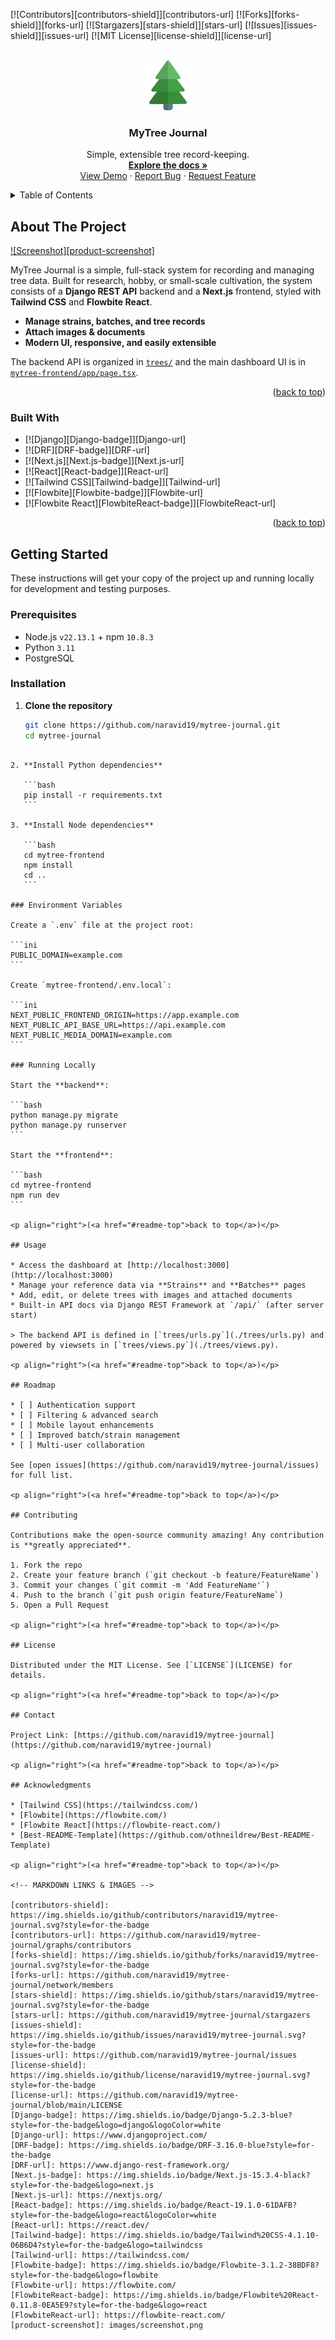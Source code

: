<a id="readme-top"></a>

<!-- PROJECT SHIELDS -->
[![Contributors][contributors-shield]][contributors-url]
[![Forks][forks-shield]][forks-url]
[![Stargazers][stars-shield]][stars-url]
[![Issues][issues-shield]][issues-url]
[![MIT License][license-shield]][license-url]

<!-- PROJECT LOGO -->
<br />
<div align="center">
  <img src="images/logo.png" alt="Logo" width="80" height="80" />
  <h3 align="center">MyTree Journal</h3>
  <p align="center">
    Simple, extensible tree record-keeping.<br />
    <a href="https://github.com/naravid19/mytree-journal"><strong>Explore the docs »</strong></a><br />
    <a href="https://github.com/naravid19/mytree-journal">View Demo</a>
    ·
    <a href="https://github.com/naravid19/mytree-journal/issues/new?labels=bug">Report Bug</a>
    ·
    <a href="https://github.com/naravid19/mytree-journal/issues/new?labels=enhancement">Request Feature</a>
  </p>
</div>

<details>
  <summary>Table of Contents</summary>
  <ol>
    <li><a href="#about-the-project">About The Project</a>
      <ul>
        <li><a href="#built-with">Built With</a></li>
      </ul>
    </li>
    <li><a href="#getting-started">Getting Started</a>
      <ul>
        <li><a href="#prerequisites">Prerequisites</a></li>
        <li><a href="#installation">Installation</a></li>
        <li><a href="#environment-variables">Environment Variables</a></li>
      </ul>
    </li>
    <li><a href="#usage">Usage</a></li>
    <li><a href="#roadmap">Roadmap</a></li>
    <li><a href="#contributing">Contributing</a></li>
    <li><a href="#license">License</a></li>
    <li><a href="#contact">Contact</a></li>
    <li><a href="#acknowledgments">Acknowledgments</a></li>
  </ol>
</details>

## About The Project

[![Screenshot][product-screenshot]](images/screenshot.png)

MyTree Journal is a simple, full-stack system for recording and managing tree data. Built for research, hobby, or small-scale cultivation, the system consists of a **Django REST API** backend and a **Next.js** frontend, styled with **Tailwind CSS** and **Flowbite React**.

- **Manage strains, batches, and tree records**
- **Attach images & documents**
- **Modern UI, responsive, and easily extensible**

The backend API is organized in [`trees/`](./trees/) and the main dashboard UI is in [`mytree-frontend/app/page.tsx`](./mytree-frontend/app/page.tsx).

<p align="right">(<a href="#readme-top">back to top</a>)</p>

### Built With

- [![Django][Django-badge]][Django-url]
- [![DRF][DRF-badge]][DRF-url]
- [![Next.js][Next.js-badge]][Next.js-url]
- [![React][React-badge]][React-url]
- [![Tailwind CSS][Tailwind-badge]][Tailwind-url]
- [![Flowbite][Flowbite-badge]][Flowbite-url]
- [![Flowbite React][FlowbiteReact-badge]][FlowbiteReact-url]

<p align="right">(<a href="#readme-top">back to top</a>)</p>

## Getting Started

These instructions will get your copy of the project up and running locally for development and testing purposes.

### Prerequisites

- Node.js `v22.13.1` + npm `10.8.3`
- Python `3.11`
- PostgreSQL

### Installation

1. **Clone the repository**
   ```bash
   git clone https://github.com/naravid19/mytree-journal.git
   cd mytree-journal
````

2. **Install Python dependencies**

   ```bash
   pip install -r requirements.txt
   ```

3. **Install Node dependencies**

   ```bash
   cd mytree-frontend
   npm install
   cd ..
   ```

### Environment Variables

Create a `.env` file at the project root:

```ini
PUBLIC_DOMAIN=example.com
```

Create `mytree-frontend/.env.local`:

```ini
NEXT_PUBLIC_FRONTEND_ORIGIN=https://app.example.com
NEXT_PUBLIC_API_BASE_URL=https://api.example.com
NEXT_PUBLIC_MEDIA_DOMAIN=example.com
```

### Running Locally

Start the **backend**:

```bash
python manage.py migrate
python manage.py runserver
```

Start the **frontend**:

```bash
cd mytree-frontend
npm run dev
```

<p align="right">(<a href="#readme-top">back to top</a>)</p>

## Usage

* Access the dashboard at [http://localhost:3000](http://localhost:3000)
* Manage your reference data via **Strains** and **Batches** pages
* Add, edit, or delete trees with images and attached documents
* Built-in API docs via Django REST Framework at `/api/` (after server start)

> The backend API is defined in [`trees/urls.py`](./trees/urls.py) and powered by viewsets in [`trees/views.py`](./trees/views.py).

<p align="right">(<a href="#readme-top">back to top</a>)</p>

## Roadmap

* [ ] Authentication support
* [ ] Filtering & advanced search
* [ ] Mobile layout enhancements
* [ ] Improved batch/strain management
* [ ] Multi-user collaboration

See [open issues](https://github.com/naravid19/mytree-journal/issues) for full list.

<p align="right">(<a href="#readme-top">back to top</a>)</p>

## Contributing

Contributions make the open-source community amazing! Any contribution is **greatly appreciated**.

1. Fork the repo
2. Create your feature branch (`git checkout -b feature/FeatureName`)
3. Commit your changes (`git commit -m 'Add FeatureName'`)
4. Push to the branch (`git push origin feature/FeatureName`)
5. Open a Pull Request

<p align="right">(<a href="#readme-top">back to top</a>)</p>

## License

Distributed under the MIT License. See [`LICENSE`](LICENSE) for details.

<p align="right">(<a href="#readme-top">back to top</a>)</p>

## Contact

Project Link: [https://github.com/naravid19/mytree-journal](https://github.com/naravid19/mytree-journal)

<p align="right">(<a href="#readme-top">back to top</a>)</p>

## Acknowledgments

* [Tailwind CSS](https://tailwindcss.com/)
* [Flowbite](https://flowbite.com/)
* [Flowbite React](https://flowbite-react.com/)
* [Best-README-Template](https://github.com/othneildrew/Best-README-Template)

<p align="right">(<a href="#readme-top">back to top</a>)</p>

<!-- MARKDOWN LINKS & IMAGES -->

[contributors-shield]: https://img.shields.io/github/contributors/naravid19/mytree-journal.svg?style=for-the-badge
[contributors-url]: https://github.com/naravid19/mytree-journal/graphs/contributors
[forks-shield]: https://img.shields.io/github/forks/naravid19/mytree-journal.svg?style=for-the-badge
[forks-url]: https://github.com/naravid19/mytree-journal/network/members
[stars-shield]: https://img.shields.io/github/stars/naravid19/mytree-journal.svg?style=for-the-badge
[stars-url]: https://github.com/naravid19/mytree-journal/stargazers
[issues-shield]: https://img.shields.io/github/issues/naravid19/mytree-journal.svg?style=for-the-badge
[issues-url]: https://github.com/naravid19/mytree-journal/issues
[license-shield]: https://img.shields.io/github/license/naravid19/mytree-journal.svg?style=for-the-badge
[license-url]: https://github.com/naravid19/mytree-journal/blob/main/LICENSE
[Django-badge]: https://img.shields.io/badge/Django-5.2.3-blue?style=for-the-badge&logo=django&logoColor=white
[Django-url]: https://www.djangoproject.com/
[DRF-badge]: https://img.shields.io/badge/DRF-3.16.0-blue?style=for-the-badge
[DRF-url]: https://www.django-rest-framework.org/
[Next.js-badge]: https://img.shields.io/badge/Next.js-15.3.4-black?style=for-the-badge&logo=next.js
[Next.js-url]: https://nextjs.org/
[React-badge]: https://img.shields.io/badge/React-19.1.0-61DAFB?style=for-the-badge&logo=react&logoColor=white
[React-url]: https://react.dev/
[Tailwind-badge]: https://img.shields.io/badge/Tailwind%20CSS-4.1.10-06B6D4?style=for-the-badge&logo=tailwindcss
[Tailwind-url]: https://tailwindcss.com/
[Flowbite-badge]: https://img.shields.io/badge/Flowbite-3.1.2-38BDF8?style=for-the-badge&logo=flowbite
[Flowbite-url]: https://flowbite.com/
[FlowbiteReact-badge]: https://img.shields.io/badge/Flowbite%20React-0.11.8-0EA5E9?style=for-the-badge&logo=react
[FlowbiteReact-url]: https://flowbite-react.com/
[product-screenshot]: images/screenshot.png


